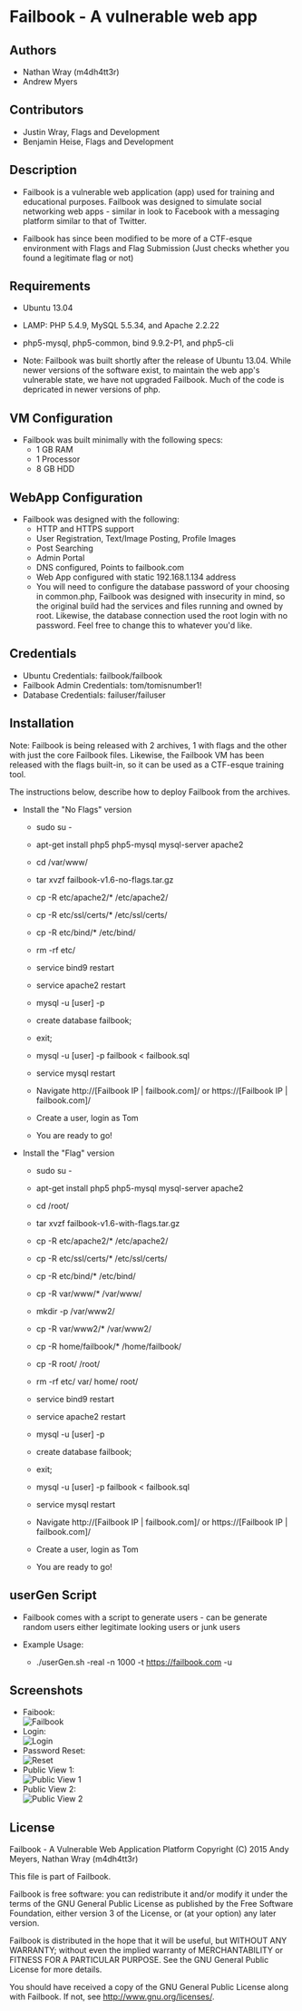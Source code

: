 # Failbook - A vulnerable web app

## Authors
- Nathan Wray (m4dh4tt3r)
- Andrew Myers

## Contributors
- Justin Wray, Flags and Development
- Benjamin Heise, Flags and Development

## Description
- Failbook is a vulnerable web application (app) used for training and educational purposes. Failbook was designed to simulate social networking web apps - similar in look to Facebook with a messaging platform similar to that of Twitter.

- Failbook has since been modified to be more of a CTF-esque environment with Flags and Flag Submission (Just checks whether you found a legitimate flag or not)

## Requirements
- Ubuntu 13.04
- LAMP: PHP 5.4.9, MySQL 5.5.34, and Apache 2.2.22
- php5-mysql, php5-common, bind 9.9.2-P1, and php5-cli 
	
- Note: Failbook was built shortly after the release of Ubuntu 13.04. While newer versions of the software exist, to maintain the web app's vulnerable state, we have not upgraded Failbook. Much of the code is depricated in newer versions of php.
	
## VM Configuration
- Failbook was built minimally with the following specs:
  - 1 GB RAM
  - 1 Processor
  - 8 GB HDD

## WebApp Configuration
- Failbook was designed with the following:
  - HTTP and HTTPS support
  - User Registration, Text/Image Posting, Profile Images
  - Post Searching
  - Admin Portal
  - DNS configured, Points to failbook.com
  - Web App configured with static 192.168.1.134 address
  - You will need to configure the database password of your choosing in common.php, Failbook was designed with insecurity in mind, so the original build had the services and files running and owned by root. Likewise, the database connection used the root login with no password. Feel free to change this to whatever you'd like.

## Credentials
- Ubuntu Credentials: failbook/failbook
- Failbook Admin Credentials: tom/tomisnumber1!
- Database Credentials: failuser/failuser

## Installation
Note: Failbook is being released with 2 archives, 1 with flags and the other with just the core Failbook files.
Likewise, the Failbook VM has been released with the flags built-in, so it can be used as a CTF-esque training tool.

The instructions below, describe how to deploy Failbook from the archives. 

- Install the "No Flags" version
  - sudo su -
  - apt-get install php5 php5-mysql mysql-server apache2
  - cd /var/www/
  - tar xvzf failbook-v1.6-no-flags.tar.gz
  - cp -R etc/apache2/* /etc/apache2/
  - cp -R etc/ssl/certs/* /etc/ssl/certs/
  - cp -R etc/bind/* /etc/bind/
  - rm -rf etc/

  - service bind9 restart
  - service apache2 restart

  - mysql -u [user] -p
  - create database failbook;
  - exit;
  - mysql -u [user] -p failbook < failbook.sql
  - service mysql restart

  - Navigate http://[Failbook IP | failbook.com]/ or https://[Failbook IP | failbook.com]/

  - Create a user, login as Tom
  - You are ready to go!

- Install the "Flag" version
  - sudo su -
  - apt-get install php5 php5-mysql mysql-server apache2
  - cd /root/
  - tar xvzf failbook-v1.6-with-flags.tar.gz
  - cp -R etc/apache2/* /etc/apache2/
  - cp -R etc/ssl/certs/* /etc/ssl/certs/
  - cp -R etc/bind/* /etc/bind/
  - cp -R var/www/* /var/www/
  - mkdir -p /var/www2/
  - cp -R var/www2/* /var/www2/
  - cp -R home/failbook/* /home/failbook/
  - cp -R root/ /root/
  - rm -rf etc/ var/ home/ root/
  
  - service bind9 restart
  - service apache2 restart

  - mysql -u [user] -p
  - create database failbook;
  - exit;
  - mysql -u [user] -p failbook < failbook.sql
  - service mysql restart

  - Navigate http://[Failbook IP | failbook.com]/ or https://[Failbook IP | failbook.com]/

  - Create a user, login as Tom
  - You are ready to go!
	
## userGen Script
- Failbook comes with a script to generate users - can be generate random users either legitimate looking users or junk users
	
- Example Usage:
  - ./userGen.sh -real -n 1000 -t https://failbook.com -u 

## Screenshots
- Faibook: <br />
![Failbook](/screenshots/Failbook.jpg?raw=true "Failbook") <br />
- Login: <br />
![Login](/screenshots/FailbookLogin.jpg?raw=true "Login") <br />
- Password Reset: <br />
![Reset](/screenshots/FailbookReset.jpg?raw=true "Reset") <br />
- Public View 1: <br />
![Public View 1](/screenshots/PublicView1.jpg?raw=true "Public View 1") <br />
- Public View 2: <br />
![Public View 2](/screenshots/PublicView2.jpg?raw=true "Public View 2") <br />

## License	
Failbook - A Vulnerable Web Application Platform
Copyright (C) 2015 Andy Meyers, Nathan Wray (m4dh4tt3r)

This file is part of Failbook.

Failbook is free software: you can redistribute it and/or modify
it under the terms of the GNU General Public License as published by
the Free Software Foundation, either version 3 of the License, or
(at your option) any later version.

Failbook is distributed in the hope that it will be useful,
but WITHOUT ANY WARRANTY; without even the implied warranty of
MERCHANTABILITY or FITNESS FOR A PARTICULAR PURPOSE.  See the
GNU General Public License for more details.

You should have received a copy of the GNU General Public License
along with Failbook.  If not, see <http://www.gnu.org/licenses/>.
